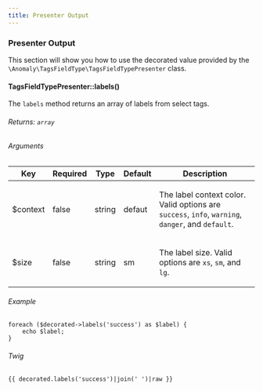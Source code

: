 ```yaml
---
title: Presenter Output 
---
```


### Presenter Output

This section will show you how to use the decorated value provided by the `\Anomaly\TagsFieldType\TagsFieldTypePresenter` class.

#### TagsFieldTypePresenter::labels()

The `labels` method returns an array of labels from select tags.

###### Returns: `array`

###### Arguments

<table class="table table-bordered table-striped">

<thead>

<tr>

<th>Key</th>

<th>Required</th>

<th>Type</th>

<th>Default</th>

<th>Description</th>

</tr>

</thead>

<tbody>

<tr>

<td>

$context

</td>

<td>

false

</td>

<td>

string

</td>

<td>

defaut

</td>

<td>

The label context color. Valid options are `success`, `info`, `warning`, `danger`, and `default`.

</td>

</tr>

<tr>

<td>

$size

</td>

<td>

false

</td>

<td>

string

</td>

<td>

sm

</td>

<td>

The label size. Valid options are `xs`, `sm`, and `lg`.

</td>

</tr>

</tbody>

</table>

###### Example

    foreach ($decorated->labels('success') as $label) {
        echo $label;
    }

###### Twig

    {{ decorated.labels('success')|join(' ')|raw }}